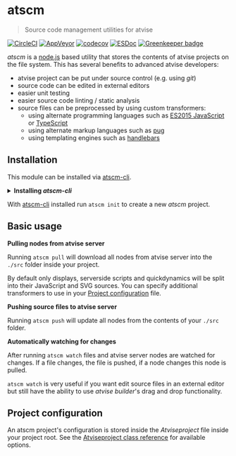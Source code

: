 # atscm

> Source code management utilities for atvise

[![CircleCI](https://circleci.com/gh/atSCM/atscm.svg?style=shield)](https://circleci.com/gh/atSCM/atscm)
[![AppVeyor](https://ci.appveyor.com/api/projects/status/d9e5vi6a7ygisjsr?svg=true&pendingText=windows%20tests%20pending&passingText=windows%20tests%20passing&failingText=windows%20tests%20failing)](https://ci.appveyor.com/project/LukasHechenberger/atscm)
[![codecov](https://codecov.io/gh/atSCM/atscm/branch/master/graph/badge.svg)](https://codecov.io/gh/atSCM/atscm)
[![ESDoc](https://atscm.github.io/atscm/badge.svg)](https://atscm.github.io/atscm)
[![Greenkeeper badge](https://badges.greenkeeper.io/atSCM/atscm.svg)](https://greenkeeper.io/)

*atscm* is a [node.js](https://nodejs.org) based utility that stores the contents of atvise projects on the file system. This has several benefits to advanced atvise developers:

 - atvise project can be put under source control (e.g. using *git*)
 - source code can be edited in external editors
 - easier unit testing
 - easier source code linting / static analysis
 - source files can be preprocessed by using custom transformers: <!-- TODO: Insert links -->
   - using alternate programming languages such as [ES2015 JavaScript](http://babeljs.io/learn-es2015/) or [TypeScript](http://www.typescriptlang.org)
   - using alternate markup languages such as [pug](https://pugjs.org)
   - using templating engines such as [handlebars](http://handlebarsjs.com)

## Installation

This module can be installed via [atscm-cli](https://github.com/atSCM/atscm-cli).

<details>
<summary><strong>Installing <i>atscm-cli</i></strong></summary>

 - Make sure [node.js](https://nodejs.org) (version 6 or later) is installed by running `node --version`.
 - Make sure [npm](https://www.npmjs.com) is installed by running `npm --version`.
 - Run `npm install --global atscm-cli` to install *atscm-cli* globally. *You may have to run this command as an administrator.*

</details>

With [atscm-cli](https://github.com/atSCM/atscm-cli) installed run `atscm init` to create a new *atscm* project.

## Basic usage

**Pulling nodes from atvise server**

Running `atscm pull` will download all nodes from atvise server into the `./src` folder inside your project.

By default only displays, serverside scripts and quickdynamics will be split into their JavaScript and SVG sources. You can specify additional transformers to use in your [Project configuration](#project-configuration) file.

**Pushing source files to atvise server**

Running `atscm push` will update all nodes from the contents of your `./src` folder.

**Automatically watching for changes**

After running `atscm watch` files and atvise server nodes are watched for changes. If a file changes, the file is pushed, if a node changes this node is pulled.

`atscm watch` is very useful if you want edit source files in an external editor but still have the ability to use *atvise builder*'s drag and drop functionality.

## Project configuration

An atscm project's configuration is stored inside the *Atviseproject* file inside your project root. See the [Atviseproject class reference](https://atscm.github.io/atscm/class/src/lib/config/Atviseproject.js~Atviseproject.html) for available options.
